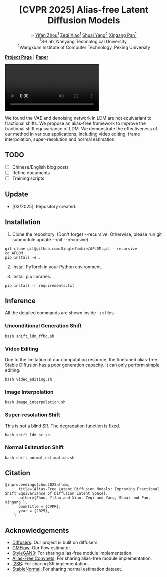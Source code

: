 <br>
<p align="center">
<h1 align="center"><strong>[CVPR 2025] Alias-free Latent Diffusion Models </strong></h1>
  <p align="center"><span>></a></span>
            <a href="https://zhouyifan.net/about/"> Yifan Zhou<sup>1</sup></a>
              <a href="https://github.com/xizaoqu">Zeqi Xiao<sup>1</sup></a	>
              <a href="https://williamyang1991.github.io/">Shuai Yang<sup>2</sup></a>
              <a href="https://xingangpan.github.io/">Xingang Pan<sup>1</sup></a>    <br>
    <sup>1</sup>S-Lab, Nanyang Technological University, <br> <sup>2</sup>Wangxuan Institute of Computer Technology, Peking University<br> 
    </p>
</p>

[**Project Page**](http://zhouyifan.net/AF-LDM-Page/) | [**Paper**](https://arxiv.org/abs/) 

![video](https://zhouyifan.net/AF-LDM-Page/static/videos/teaser_video.mp4)

We found the VAE and denoising network in LDM are not equivariant to fractional shifts. We propose an alias-free framework to improve the fractional shift equivariance of LDM. We demonstrate the effectiveness of our method in various applications, including video editing, frame interpolation, super-resolution and normal estimation. 

## TODO

- [ ] Chinese/English blog posts
- [ ] Refine documents
- [ ] Training scripts

## Update

* \[03/2025\]: Repository created.

## Installation

1. Clone the repository. (Don't forget --recursive. Otherwise, please run git submodule update --init --recursive)

```shell
git clone git@github.com:SingleZombie/AFLDM.git --recursive
cd AFLDM
pip install -e .
```

2. Install PyTorch in your Python environment.

3. Install pip libraries.

```shell
pip install -r requirements.txt
```

## Inference

All the detailed commands are shown inside `.sh` files. 

### Unconditional Generation Shift

```shell
bash shift_ldm_ffhq.sh
```

### Video Editing

Due to the limitation of our computation resource, the finetuned alias-free Stable Diffusion has a poor generation capacity. It can only perform simple editing.

```shell
bash video_editing.sh
```

### Image Interpolation

```shell
bash image_interpolation.sh
```

### Super-resolution Shift

This is not a blind SR. The degradation function is fixed.

```shell
bash shift_ldm_sr.sh
```

### Normal Esitmation Shift

```shell
bash shift_normal_estimation.sh
```

## Citation

```
@inproceedings{zhou2025afldm,
      title={Alias-Free Latent Diffusion Models: Improving Fractional Shift Equivariance of Diffusion Latent Space},
      author={Zhou, Yifan and Xiao, Zeqi and Yang, Shuai and Pan, Xingang },
      booktitle = {CVPR},
      year = {2025},
    }
```

## Acknowledgements

* [Diffusers](https://github.com/huggingface/diffusers): Our project is bulit on diffusers.
* [GMFlow](https://github.com/haofeixu/gmflow): Our flow estimator.
* [StyleGAN3](https://github.com/NVlabs/stylegan3): For sharing alias-free module implementation. 
* [Alias-Free Convnets](https://github.com/hmichaeli/alias_free_convnets): For sharing alias-free module implementation. 
* [I2SB](https://github.com/NVlabs/I2SB): For sharing SR implementation.
* [StableNormal](https://github.com/Stable-X/StableNormal): For sharing normal estimation dataset.